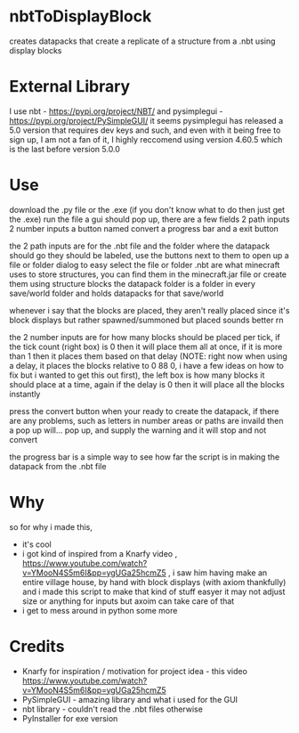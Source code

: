 # nbtToDisplayBlock
creates datapacks that create a replicate of a structure from a .nbt using display blocks

# External Library
I use nbt - https://pypi.org/project/NBT/
and pysimplegui - https://pypi.org/project/PySimpleGUI/
it seems pysimplegui has released a 5.0 version that requires dev keys and such, and even with it being free to sign up, I am not a fan of it, I highly reccomend using version 4.60.5 which is the last before version 5.0.0

# Use
download the .py file or the .exe (if you don't know what to do then just get the .exe)
run the file
a gui should pop up, there are a few fields
2 path inputs
2 number inputs
a button named convert
a progress bar
and a exit button

the 2 path inputs are for the .nbt file and the folder where the datapack should go
they should be labeled, use the buttons next to them to open up a file or folder dialog to easy select the file or folder
.nbt are what minecraft uses to store structures, you can find them in the minecraft.jar file or create them using structure blocks
the datapack folder is a folder in every save/world folder and holds datapacks for that save/world

whenever i say that the blocks are placed, they aren't really placed since it's block displays but rather spawned/summoned but placed sounds better rn

the 2 number inputs are for how many blocks should be placed per tick, if the tick count (right box) is 0 then it will place them all at once, if it is more than 1 then it places them based on that delay (NOTE: right now when using a delay, it places the blocks relative to 0 88 0, i have a few ideas on how to fix but i wanted to get this out first), the left box is how many blocks it should place at a time, again if the delay is 0 then it will place all the blocks instantly

press the convert button when your ready to create the datapack, if there are any problems, such as letters in number areas or paths are invaild then a pop up will... pop up, and supply the warning and it will stop and not convert  

the progress bar is a simple way to see how far the script is in making the datapack from the .nbt file


# Why
so for why i made this, 
 - it's cool
 - i got kind of inspired from a Knarfy video , https://www.youtube.com/watch?v=YMooN4S5m6I&pp=ygUGa25hcmZ5 , i saw him having make an entire village house, by hand with block displays (with axiom thankfully) and i made this script to make that kind of stuff easyer
it may not adjust size or anything for inputs but axoim can take care of that
 - i get to mess around in python some more

# Credits
- Knarfy for inspiration / motivation for project idea - this video https://www.youtube.com/watch?v=YMooN4S5m6I&pp=ygUGa25hcmZ5
- PySimpleGUI - amazing library and what i used for the GUI
- nbt library - couldn't read the .nbt files otherwise
- PyInstaller for exe version
